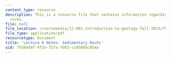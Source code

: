 ```yaml
---
content_type: resource
description: This is a resource file that contains information regarding sedimentary
  rocks.
file: null
file_location: /coursemedia/12-001-introduction-to-geology-fall-2013/7938449f4f2e757a7d63cc05860c954a_MIT12_001F13_Lec6Notes.pdf
file_type: application/pdf
resourcetype: Document
title: 'Lecture 6 Notes: Sedimentary Rocks'
uid: 7938449f-4f2e-757a-7d63-cc05860c954a
---
```

